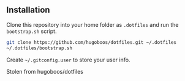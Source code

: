 Installation
------------

Clone this repository into your home folder as `.dotfiles` and run the `bootstrap.sh` script.

```bash
git clone https://github.com/hugoboos/dotfiles.git ~/.dotfiles
~/.dotfiles/bootstrap.sh
```

Create `~/.gitconfig.user` to store your user info.


Stolen from hugoboos/dotfiles
